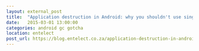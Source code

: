 ```yaml
---
layout: external_post
title:  "Application destruction in Android: why you shouldn't use singletons"
date:   2015-03-01 13:00:00
categories: android gc gotcha 
location: entelect
post_url: https://blog.entelect.co.za/application-destruction-in-android-why-you-shouldnt-use-singletons
---
```


